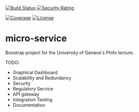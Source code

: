 [![Build Status](https://travis-ci.com/rolandogdp/microservices.svg?branch=master)](https://travis-ci.com/rolandogdp/microservices)
[![Security Rating](https://sonarcloud.io/api/project_badges/measure?project=rolandogdp_microservices&metric=security_rating)](https://sonarcloud.io/dashboard?id=rolandogdp_microservices)

[![Coverage](https://sonarcloud.io/api/project_badges/measure?project=rolandogdp_microservices&metric=coverage)](https://sonarcloud.io/dashboard?id=rolandogdp_microservices)
[![License](https://img.shields.io/badge/License-Apache%202.0-blue.svg)](https://opensource.org/licenses/Apache-2.0)

# micro-service

Boostrap project for the University of Geneva's PInfo lecture.

TODO:
- Graphical Dashboard
- Scalability and Redundancy
- Security
- Regulatory Service
- API gateway
- Integration Testing
- Documentation
